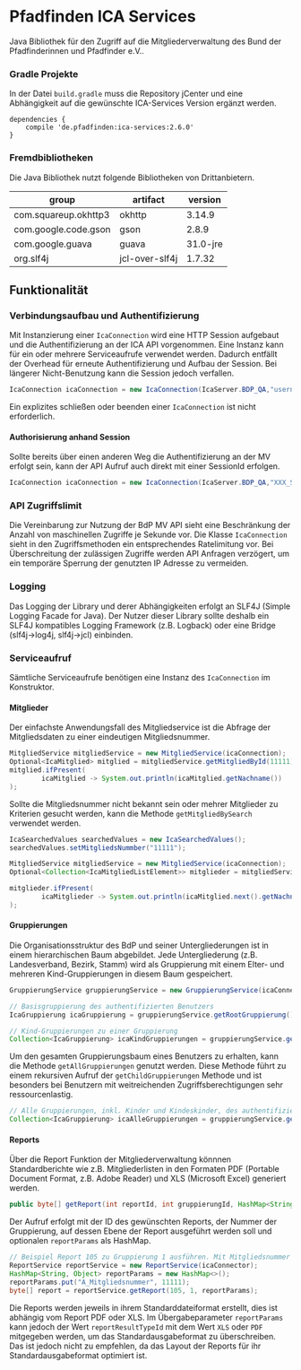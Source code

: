 # Pfadfinden ICA Services

Java Bibliothek für den Zugriff auf die Mitgliederverwaltung des Bund der Pfadfinderinnen und Pfadfinder e.V..


### Gradle Projekte

In der Datei `build.gradle` muss die Repository jCenter und eine Abhängigkeit auf die gewünschte ICA-Services Version 
ergänzt werden.

```
dependencies {
    compile 'de.pfadfinden:ica-services:2.6.0'
}
```

### Fremdbibliotheken

Die Java Bibliothek nutzt folgende Bibliotheken von Drittanbietern.

| group                     | artifact         | version  |
| ------------------------- | ---------------- |----------|
| com.squareup.okhttp3      | okhttp           | 3.14.9   |
| com.google.code.gson      | gson             | 2.8.9    |
| com.google.guava          | guava            | 31.0-jre |
| org.slf4j                 | jcl-over-slf4j   | 1.7.32   |


## Funktionalität

### Verbindungsaufbau und Authentifizierung
Mit Instanzierung einer `IcaConnection` wird eine HTTP Session aufgebaut und die Authentifizierung an der ICA API 
vorgenommen. Eine Instanz kann für ein oder mehrere Serviceaufrufe verwendet werden. Dadurch entfällt der Overhead 
für erneute Authentifizierung und Aufbau der Session. Bei längerer Nicht-Benutzung kann die Session jedoch verfallen.

```java
IcaConnection icaConnection = new IcaConnection(IcaServer.BDP_QA,"username","password");
```

Ein explizites schließen oder beenden einer `IcaConnection` ist nicht erforderlich.

#### Authorisierung anhand Session
Sollte bereits über einen anderen Weg die Authentifizierung an der MV erfolgt sein, kann der API Aufruf auch direkt 
mit einer SessionId erfolgen.

```java
IcaConnection icaConnection = new IcaConnection(IcaServer.BDP_QA,"XXX_SESSION_STRING_XXX");
```

### API Zugriffslimit
Die Vereinbarung zur Nutzung der BdP MV API sieht eine Beschränkung der Anzahl von maschinellen Zugriffe je Sekunde 
vor. Die Klasse `IcaConnection` sieht in den Zugriffsmethoden ein entsprechendes Ratelimitung vor. Bei Überschreitung 
der zulässigen Zugriffe werden API Anfragen verzögert, um ein temporäre Sperrung der genutzten IP Adresse zu vermeiden.

### Logging
Das Logging der Library und derer Abhängigkeiten erfolgt an SLF4J (Simple Logging Facade for Java). Der Nutzer dieser
Library sollte deshalb ein SLF4J kompatibles Logging Framework (z.B. Logback) oder eine Bridge (slf4j->log4j, slf4j->jcl)
einbinden.

### Serviceaufruf
Sämtliche Serviceaufrufe benötigen eine Instanz des `IcaConnection` im Konstruktor. 

#### Mitglieder
Der einfachste Anwendungsfall des Mitgliedservice ist die Abfrage der Mitgliedsdaten zu einer eindeutigen 
Mitgliedsnummer.
```java
MitgliedService mitgliedService = new MitgliedService(icaConnection);
Optional<IcaMitglied> mitglied = mitgliedService.getMitgliedById(11111);
mitglied.ifPresent(
        icaMitglied -> System.out.println(icaMitglied.getNachname())
);
```

Sollte die Mitgliedsnummer nicht bekannt sein oder mehrer Mitglieder zu Kriterien gesucht werden, kann die Methode 
`getMitgliedBySearch` verwendet werden.

```java
IcaSearchedValues searchedValues = new IcaSearchedValues();
searchedValues.setMitgliedsNummber("11111");

MitgliedService mitgliedService = new MitgliedService(icaConnection);
Optional<Collection<IcaMitgliedListElement>> mitglieder = mitgliedService.getMitgliedBySearch(searchedValues,1,0,100);

mitglieder.ifPresent(
        icaMitglieder -> System.out.println(icaMitglied.next().getNachname())
);

```

#### Gruppierungen
Die Organisationsstruktur des BdP und seiner Untergliederungen ist in einem hierarchischen Baum abgebildet. Jede 
Untergliederung (z.B. Landesverband, Bezirk, Stamm) wird als Gruppierung mit einem Elter- und mehreren 
Kind-Gruppierungen in diesem Baum gespeichert.

```java
GruppierungService gruppierungService = new GruppierungService(icaConnection);

// Basisgruppierung des authentifizierten Benutzers
IcaGruppierung icaGruppierung = gruppierungService.getRootGruppierung();

// Kind-Gruppierungen zu einer Gruppierung
Collection<IcaGruppierung> icaKindGruppierungen = gruppierungService.getChildGruppierungen(1);
```

Um den gesamten Gruppierungsbaum eines Benutzers zu erhalten, kann die Methode `getAllGruppierungen` genutzt werden.
Diese Methode führt zu einem rekursiven Aufruf der `getChildGruppierungen` Methode und ist besonders bei Benutzern
 mit weitreichenden Zugriffsberechtigungen sehr ressourcenlastig.

```java
// Alle Gruppierungen, inkl. Kinder und Kindeskinder, des authentifizierten Benutzers
Collection<IcaGruppierung> icaAlleGruppierungen = gruppierungService.getAllGruppierungen();
```

#### Reports
Über die Report Funktion der Mitgliederverwaltung könnnen Standardberichte wie z.B. Mitgliederlisten in den Formaten 
PDF (Portable Document Format, z.B. Adobe Reader) und XLS (Microsoft Excel) generiert werden. 

```java
public byte[] getReport(int reportId, int gruppierungId, HashMap<String, Object> reportParams)

```

Der Aufruf erfolgt mit der ID des gewünschten Reports, der Nummer der Gruppierung, auf dessen Ebene der 
Report ausgeführt werden soll und optionalen `reportParams` als HashMap.

```java
// Beispiel Report 105 zu Gruppierung 1 ausführen. Mit Mitgliedsnummer als Parameter.
ReportService reportService = new ReportService(icaConnector);
HashMap<String, Object> reportParams = new HashMap<>();
reportParams.put("A_Mitgliedsnummer", 11111);
byte[] report = reportService.getReport(105, 1, reportParams);

```

Die Reports werden jeweils in ihrem Standarddateiformat erstellt, dies ist abhängig vom Report PDF oder XLS. Im
Übergabeparameter `reportParams` kann jedoch der Wert `reportResultTypeId` mit dem Wert `XLS` oder `PDF` mitgegeben 
werden, um das Standardausgabeformat zu überschreiben. Das ist jedoch nicht zu empfehlen, da das Layout der Reports
für ihr Standardausgabeformat optimiert ist.
